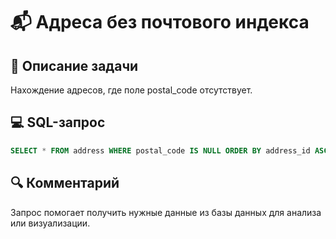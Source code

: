 # 📬 Адреса без почтового индекса

## 📌 Описание задачи  
Нахождение адресов, где поле postal_code отсутствует.

## 💻 SQL-запрос
```sql
SELECT * FROM address WHERE postal_code IS NULL ORDER BY address_id ASC;
```

## 🔍 Комментарий  
Запрос помогает получить нужные данные из базы данных для анализа или визуализации.
